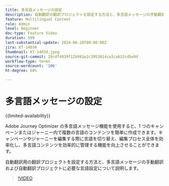 ```yaml
---
title: 多言語メッセージの設定
description: 自動翻訳の翻訳プロジェクトを設定する方法と、多言語メッセージの手動翻訳および自動翻訳プロジェクトに必要な言語設定について説明します。
feature: Multilingual Content
role: Admin
level: Beginner
doc-type: Feature Video
duration: 599
last-substantial-update: 2024-06-28T00:00:00Z
jira: KT-14034
thumbnail: KT-14034.jpeg
source-git-commit: 28cdf4939f12b981e2c3953814ca3ca612cdbe9d
workflow-type: tm+mt
source-wordcount: '106'
ht-degree: 68%

---
```



# 多言語メッセージの設定

{{limited-availability}}

Adobe Journey Optimizer の多言語メッセージ機能を使用すると、1 つのキャンペーンまたはジャーニー内で複数の言語のコンテンツを簡単に作成できます。キャンペーンやジャーニーを編集する際に言語を切り替え、編集プロセス全体を効率化し、多言語コンテンツを効率的に管理する機能を向上させることができます。

自動翻訳用の翻訳プロジェクトを設定する方法と、多言語メッセージの手動翻訳および自動翻訳プロジェクトに必要な言語設定について説明します。
 
>[!VIDEO](https://video.tv.adobe.com/v/3430661/?learn=on)
